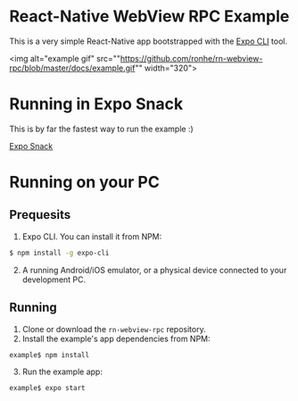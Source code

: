 # React-Native WebView RPC Example
This is a very simple React-Native app bootstrapped with the
[Expo CLI](https://docs.expo.io/versions/latest/workflow/expo-cli/)
tool.

<img alt="example gif" src=""https://github.com/ronhe/rn-webview-rpc/blob/master/docs/example.gif"" width="320">

# Running in Expo Snack
This is by far the fastest way to run the example :)

[Expo Snack](https://snack.expo.io/@git/github.com/ronhe/rn-webview-rpc:example)

# Running on your PC
## Prequesits
1. Expo CLI. You can install it from NPM:
```bash
$ npm install -g expo-cli
```
2. A running Android/iOS emulator, or a physical device
connected to your development PC.

## Running
1. Clone or download the `rn-webview-rpc` repository.
2. Install the example's app dependencies from NPM:
```bash
example$ npm install
```
3. Run the example app:
```bash
example$ expo start
```